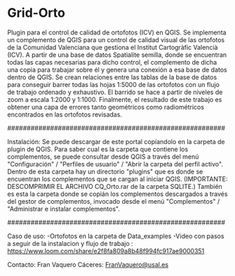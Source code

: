 # Grid-Orto
Plugin para el control de calidad de ortofotos (ICV) en QGIS.
Se implementa un complemento de QGIS para un control de calidad visual de las ortofotos de la Comunidad Valenciana que gestiona el Institut Cartogràfic Valencià (ICV). A partir de una base de datos Spatialite semilla, donde se encuentran todas las capas necesarias para dicho control, el complemento de dicha una copia para trabajar sobre él y genera una conexión a esa base de datos dentro de QGIS.
Se crean relaciones entre las tablas de la base de datos para conseguir barrer todas las hojas 1:5000 de las ortofotos con un flujo de trabajo ordenado y exhaustivo. El barrido se hace a partir de niveles de zoom a escala 1:2000 y 1:1000.
Finalmente, el resultado de este trabajo es obtener una capa de errores tanto geométricos como radiométricos encontrados en las ortofotos revisadas.

########################################################

Instalación: Se puede descargar de este portal copíandolo en la carpeta de plugin de QGIS. Para saber cual es la carpeta que contiene los complementos, se puede consultar desde QGIS a través del menú "Configuración" / "Perfiles de usuario" / "Abrir la carpeta del perfil activo". Dentro de esta carpeta hay un directorio "plugins" que es donde se encuentran los complementos que se cargan al iniciar QGIS. (IMPORTANTE: DESCOMPRIMIR EL ARCHIVO CQ_Orto.rar de la carpeta SQLITE.)
También es esta la carpeta donde se copián los complementos descargados a través del gestor de complementos, invocado desde el menú "Complementos" / "Administrar e instalar complementos".

########################################################

Caso de uso:  -Ortofotos en la carpeta de Data_examples
              -Video con pasos a seguir de la instalacion y flujo de trabajo : https://www.loom.com/share/e2f8fa809a8b48f994fc917ae9000351


Contacto:
Fran Vaquero Cáceres: FranVaquero@usal.es
